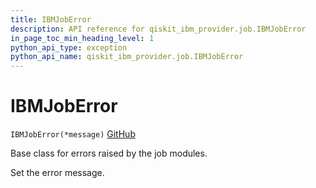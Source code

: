 ```yaml
---
title: IBMJobError
description: API reference for qiskit_ibm_provider.job.IBMJobError
in_page_toc_min_heading_level: 1
python_api_type: exception
python_api_name: qiskit_ibm_provider.job.IBMJobError
---
```


# IBMJobError

<span id="qiskit_ibm_provider.job.IBMJobError" />

`IBMJobError(*message)` [GitHub](https://github.com/qiskit/qiskit-ibm-provider/tree/stable/0.7/qiskit_ibm_provider/job/exceptions.py "view source code")

Base class for errors raised by the job modules.

Set the error message.

